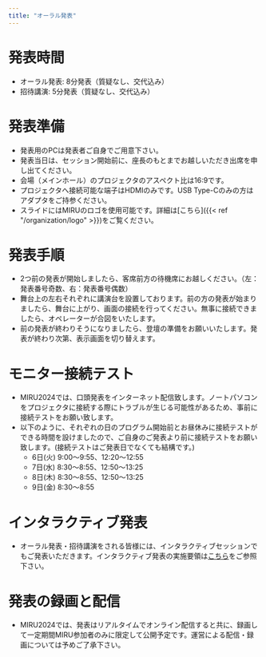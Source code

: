 ```yaml
---
title: "オーラル発表"
---
```


# 発表時間 
- オーラル発表: 8分発表（質疑なし、交代込み）
- 招待講演: 5分発表（質疑なし、交代込み）

# 発表準備
- 発表用のPCは発表者ご自身でご用意下さい。 
- 発表当日は、セッション開始前に、座長のもとまでお越しいただき出席を申し出てください。
- 会場（メインホール）のプロジェクタのアスペクト比は16:9です。
- プロジェクタへ接続可能な端子はHDMIのみです。USB Type-Cのみの方はアダプタをご持参ください。
- スライドにはMIRUのロゴを使用可能です。詳細は[こちら]({{< ref "/organization/logo" >}})をご覧ください。

# 発表手順
- 2つ前の発表が開始しましたら、客席前方の待機席にお越しください。（左：発表番号奇数、右：発表番号偶数）
- 舞台上の左右それぞれに講演台を設置しております。前の方の発表が始まりましたら、舞台に上がり、画面の接続を行ってください。無事に接続できましたら、オペレーターが合図をいたします。
- 前の発表が終わりそうになりましたら、登壇の準備をお願いいたします。発表が終わり次第、表示画面を切り替えます。

# モニター接続テスト
- MIRU2024では、口頭発表をインターネット配信致します。ノートパソコンをプロジェクタに接続する際にトラブルが生じる可能性があるため、事前に接続テストをお願い致します。
- 以下のように、それぞれの日のプログラム開始前とお昼休みに接続テストができる時間を設けましたので、ご自身のご発表より前に接続テストをお願い致します。(接続テストはご発表日でなくても結構です。)
	- 6日(火) 9:00～9:55、12:20～12:55
	- 7日(水) 8:30～8:55、12:50～13:25
	- 8日(木) 8:30～8:55、12:50～13:25
	- 9日(金) 8:30～8:55

# インタラクティブ発表
- オーラル発表・招待講演をされる皆様には、インタラクティブセッションでもご発表いただきます。インタラクティブ発表の実施要領は[こちら](../interactive)をご参照下さい。

# 発表の録画と配信
- MIRU2024では、発表はリアルタイムでオンライン配信すると共に、録画して一定期間MIRU参加者のみに限定して公開予定です。運営による配信・録画については予めご了承下さい。



